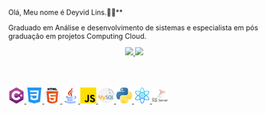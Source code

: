 Olá, Meu nome é Deyvid Lins.🧑‍💻**

Graduado em Análise e desenvolvimento de sistemas e especialista em pós graduação em projetos Computing Cloud.  



<div align="center">
  <a href="https://github.com/DeyvidLins">
  <img height="180em" src="https://github-readme-stats.vercel.app/api?username=DeyvidLins&show_icons=true&theme=dracula&include_all_commits=true&count_private=true"/>
  <img height="180em" src="https://github-readme-stats.vercel.app/api/top-langs/?username=DeyvidLins&layout=compact&langs_count=7&theme=dracula"/>
</div>





<br> <br>

<div>
    <img src="linguagens/c-sharp.png"></img>
    <img src="linguagens/css-3.png"></img>
	<img src="linguagens/html-5.png"></img>
	<img src="linguagens/java.png"></img>
	<img src="linguagens/js.png"></img>
	<img src="linguagens/mysql.png"></img>
	<img src="linguagens/python.png"></img>
	<img src="linguagens/react.png"></img>
	<img src="linguagens/sql-server.png"></img>
</div>



